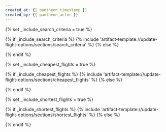 ```yaml
---
created_at: {{ pantheon_timestamp }}
created_by: {{ pantheon_actor }}
---
```

{% set _include_search_criteria = true %}
<!-- SECTION:START:SEARCH_CRITERIA -->
{% if _include_search_criteria %}
{% include 'artifact-template://update-flight-options/sections/search_criteria' %}
{% else %}
<!-- SECTION:PLACEHOLDER -->
{% endif %}
<!-- SECTION:END:SEARCH_CRITERIA -->

{% set _include_cheapest_flights = true %}
<!-- SECTION:START:CHEAPEST_FLIGHTS -->
{% if _include_cheapest_flights %}
{% include 'artifact-template://update-flight-options/sections/cheapest_flights' %}
{% else %}
<!-- SECTION:PLACEHOLDER -->
{% endif %}
<!-- SECTION:END:CHEAPEST_FLIGHTS -->

{% set _include_shortest_flights = true %}
<!-- SECTION:START:SHORTEST_FLIGHTS -->
{% if _include_shortest_flights %}
{% include 'artifact-template://update-flight-options/sections/shortest_flights' %}
{% else %}
<!-- SECTION:PLACEHOLDER -->
{% endif %}
<!-- SECTION:END:SHORTEST_FLIGHTS -->